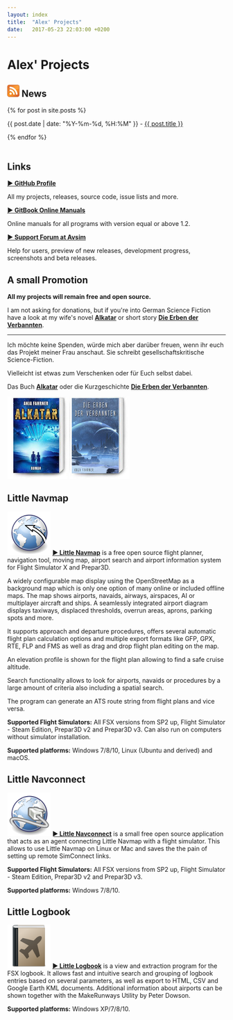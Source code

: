 ```yaml
---
layout: index
title:  "Alex' Projects"
date:   2017-05-23 22:03:00 +0200
---
```


# Alex' Projects

## [![RSS Feed](assets/images/feed.png)](/feed.xml) News
<p>
  {% for post in site.posts %}
    <p>
      <span class="bold">{{ post.date | date: "%Y-%m-%d, %H:%M" }} - <a href="{{ site.baseurl }}{{ post.url }}"><span class="bold">{{ post.title }}</span></a></span>
    </p>
  {% endfor %}
  
  <br>
  <br>
</p>

## Links
[**► GitHub Profile**](https://github.com/albar965)

All my projects, releases, source code, issue lists and more.

[**► GitBook Online Manuals**](https://www.gitbook.com/@albar965)

Online manuals for all programs with version equal or above 1.2.

[**► Support Forum at Avsim**](http://www.avsim.com/forum/780-little-navmap-little-navconnect-little-logbook-support-forum)

Help for users, preview of new releases, development progress, screenshots and beta releases.

## A small Promotion

**All my projects will remain free and open source.**

I am not asking for donations, but if you're into German Science Fiction have a look at my wife's novel [**Alkatar**](http://www.anja-fahrner.de/meine-buecher-und-geschichten/alkatar) or short story [**Die Erben der Verbannten**](http://www.anja-fahrner.de/die-erben-der-verbannten).

---

Ich möchte keine Spenden, würde mich aber darüber freuen, wenn ihr euch das Projekt meiner Frau anschaut. Sie schreibt gesellschaftskritische Science-Fiction.

Vielleicht ist etwas zum Verschenken oder für Euch selbst dabei.

Das Buch [**Alkatar**](http://www.anja-fahrner.de/meine-buecher-und-geschichten/alkatar) oder 
die Kurzgeschichte [**Die Erben der Verbannten**](http://www.anja-fahrner.de/die-erben-der-verbannten).

[![Alkatar](assets/images/alkatar_buch.jpg)](http://www.anja-fahrner.de/meine-buecher-und-geschichten/alkatar)
[![Die Erben der Verbannten](assets/images/die_erben_buch.jpg)](http://www.anja-fahrner.de/die-erben-der-verbannten)

## Little Navmap

[![Little Navmap](assets/images/navroute.png)](littlenavmap.html) [**► Little Navmap**](littlenavmap.html) is a free open source flight planner, navigation tool, moving map, airport search and airport information system for Flight Simulator X and Prepar3D.

A widely configurable map display using the OpenStreetMap as a background map which is only one option of many online or included offline maps. The map shows airports, navaids, airways, airspaces, AI or multiplayer aircraft and ships. A seamlessly integrated airport diagram displays taxiways, displaced thresholds, overrun areas, aprons, parking spots and more.

It supports approach and departure procedures, offers several automatic flight plan calculation options and multiple export formats like GFP, GPX, RTE, FLP and FMS as well as drag and drop flight plan editing on the map.

An elevation profile is shown for the flight plan allowing to find a safe cruise altitude.

Search functionality allows to look for airports, navaids or procedures by a large amount of criteria also including a spatial search.

The program can generate an ATS route string from flight plans and vice versa.

**Supported Flight Simulators:** All FSX versions from SP2 up, Flight Simulator - Steam Edition, Prepar3D v2 and Prepar3D v3. Can also run on computers without simulator installation.

**Supported platforms:** Windows 7/8/10, Linux (Ubuntu and derived) and macOS.

## Little Navconnect

[![Little Navconnect](assets/images/navconnect.png)](littlenavconnect.html) [**► Little Navconnect**](littlenavconnect.html) is a
small free open source application that acts as an agent connecting Little Navmap with a flight simulator. This allows to use Little Navmap
on Linux or Mac and saves the the pain of setting up remote SimConnect links.

**Supported Flight Simulators:** All FSX versions from SP2 up, Flight Simulator - Steam Edition, Prepar3D v2 and Prepar3D v3.

**Supported platforms:** Windows 7/8/10.

## Little Logbook

[![Little Logbook](assets/images/logbook.png)](littlelogbook.html) [**► Little Logbook**](littlelogbook.html) is a view and extraction program
for the FSX logbook. It allows fast and intuitive search and grouping of logbook entries based on several parameters, as well as export to HTML,
CSV and Google Earth KML documents. Additional information about airports can be shown together with the MakeRunways Utility by Peter Dowson.

**Supported platforms:** Windows XP/7/8/10.

